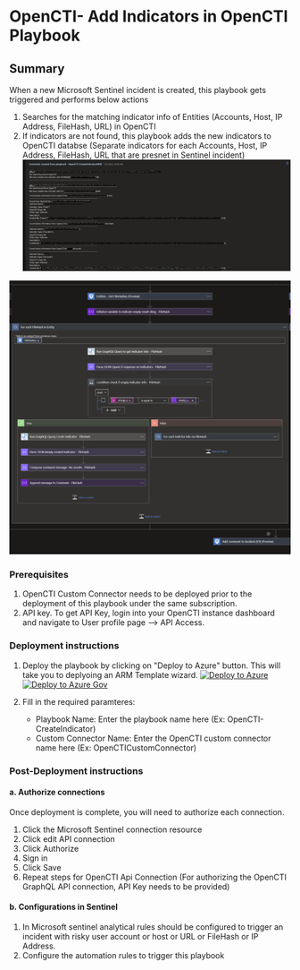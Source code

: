 # OpenCTI- Add Indicators in OpenCTI Playbook
 ## Summary
 When a new Microsoft Sentinel incident is created, this playbook gets triggered and performs below actions
 1. Searches for the matching indicator info of Entities (Accounts, Host, IP Address, FileHash, URL) in OpenCTI 
 2. If indicators are not found, this playbook adds the new indicators to OpenCTI databse (Separate indicators for each Accounts, Host, IP Address, FileHash, URL that are presnet in Sentinel incident)
    ![Comment example](./images/IncidentCommentCreateindicator.png)



![Playbook Designer view](./images/CreateIndicatorOpenCTIworkflow.png)<br>

### Prerequisites 
1. OpenCTI Custom Connector needs to be deployed prior to the deployment of this playbook under the same subscription.
2. API key. To get API Key, login into your OpenCTI instance dashboard and navigate to User profile page --> API Access.

### Deployment instructions 
1. Deploy the playbook by clicking on "Deploy to Azure" button. This will take you to deplyoing an ARM Template wizard.
[![Deploy to Azure](https://aka.ms/deploytoazurebutton)](https://portal.azure.com/#create/Microsoft.Template/uri/https%3A%2F%2Fraw.githubusercontent.com%2FAzure%2FAzure-Sentinel%2Fmaster%2FSolutions%2FOpenCTI%2FPlaybooks%2FOpenCTIPlaybooks%2FOpenCTI-CreateIndicator%2Fazuredeploy.json)
[![Deploy to Azure Gov](https://aka.ms/deploytoazuregovbutton)](https://portal.azure.us/#create/Microsoft.Template/uri/https%3A%2F%2Fraw.githubusercontent.com%2FAzure%2FAzure-Sentinel%2Fmaster%2FSolutions%2FOpenCTI%2FPlaybooks%2F%2FOpenCTIPlaybooks%2FOpenCTI-CreateIndicator%2Fazuredeploy.json)

2. Fill in the required paramteres:
    * Playbook Name: Enter the playbook name here (Ex: OpenCTI-CreateIndicator)
    * Custom Connector Name: Enter the OpenCTI custom connector name here (Ex: OpenCTICustomConnector)
    
### Post-Deployment instructions 
#### a. Authorize connections
Once deployment is complete, you will need to authorize each connection.
1.	Click the Microsoft Sentinel connection resource
2.	Click edit API connection
3.	Click Authorize
4.	Sign in
5.	Click Save
6.	Repeat steps for OpenCTI Api  Connection (For authorizing the OpenCTI GraphQL API connection, API Key needs to be provided)
#### b. Configurations in Sentinel
1. In Microsoft sentinel analytical rules should be configured to trigger an incident with risky user account or host or URL or FileHash or IP Address. 
2. Configure the automation rules to trigger this playbook
